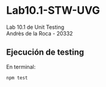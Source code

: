 # Lab10.1-STW-UVG
Lab 10.1 de Unit Testing  
Andrès de la Roca - 20332

## Ejecución de testing
En terminal:
```
npm test
```
